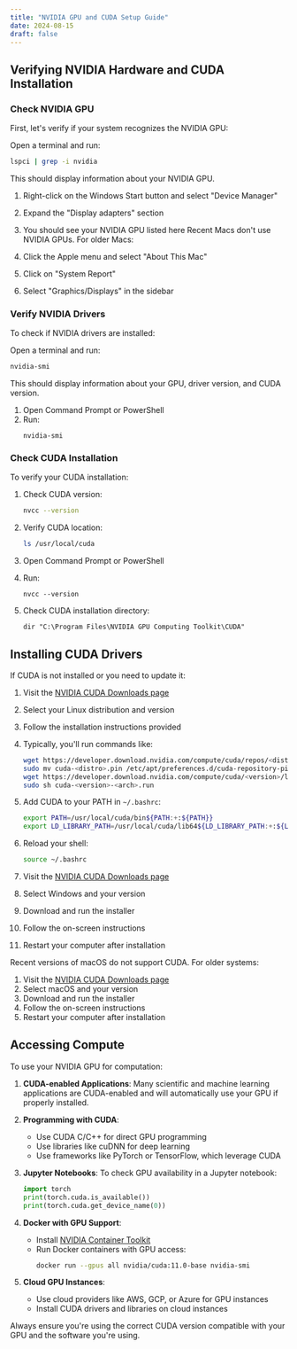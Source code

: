 ```yaml
---
title: "NVIDIA GPU and CUDA Setup Guide"
date: 2024-08-15
draft: false
---
```


## Verifying NVIDIA Hardware and CUDA Installation

### Check NVIDIA GPU

First, let's verify if your system recognizes the NVIDIA GPU:

Open a terminal and run:

```bash
lspci | grep -i nvidia
```

This should display information about your NVIDIA GPU.

1. Right-click on the Windows Start button and select "Device Manager"
2. Expand the "Display adapters" section
3. You should see your NVIDIA GPU listed here
   Recent Macs don't use NVIDIA GPUs. For older Macs:

4. Click the Apple menu and select "About This Mac"
5. Click on "System Report"
6. Select "Graphics/Displays" in the sidebar

### Verify NVIDIA Drivers

To check if NVIDIA drivers are installed:

Open a terminal and run:

```bash
nvidia-smi
```

This should display information about your GPU, driver version, and CUDA version.

1. Open Command Prompt or PowerShell
2. Run:
   ```
   nvidia-smi
   ```

### Check CUDA Installation

To verify your CUDA installation:

1. Check CUDA version:
   ```bash
   nvcc --version
   ```
2. Verify CUDA location:

   ```bash
   ls /usr/local/cuda
   ```

3. Open Command Prompt or PowerShell
4. Run:
   ```
   nvcc --version
   ```
5. Check CUDA installation directory:
   ```
   dir "C:\Program Files\NVIDIA GPU Computing Toolkit\CUDA"
   ```

## Installing CUDA Drivers

If CUDA is not installed or you need to update it:

1. Visit the [NVIDIA CUDA Downloads page](https://developer.nvidia.com/cuda-downloads)
2. Select your Linux distribution and version
3. Follow the installation instructions provided
4. Typically, you'll run commands like:
   ```bash
   wget https://developer.download.nvidia.com/compute/cuda/repos/<distro>/<arch>/cuda-<distro>.pin
   sudo mv cuda-<distro>.pin /etc/apt/preferences.d/cuda-repository-pin-600
   wget https://developer.download.nvidia.com/compute/cuda/<version>/local_installers/cuda-<version>-<arch>.run
   sudo sh cuda-<version>-<arch>.run
   ```
5. Add CUDA to your PATH in `~/.bashrc`:
   ```bash
   export PATH=/usr/local/cuda/bin${PATH:+:${PATH}}
   export LD_LIBRARY_PATH=/usr/local/cuda/lib64${LD_LIBRARY_PATH:+:${LD_LIBRARY_PATH}}
   ```
6. Reload your shell:

   ```bash
   source ~/.bashrc
   ```

7. Visit the [NVIDIA CUDA Downloads page](https://developer.nvidia.com/cuda-downloads)
8. Select Windows and your version
9. Download and run the installer
10. Follow the on-screen instructions
11. Restart your computer after installation

Recent versions of macOS do not support CUDA. For older systems:

1. Visit the [NVIDIA CUDA Downloads page](https://developer.nvidia.com/cuda-downloads)
2. Select macOS and your version
3. Download and run the installer
4. Follow the on-screen instructions
5. Restart your computer after installation

## Accessing Compute

To use your NVIDIA GPU for computation:

1. **CUDA-enabled Applications**: Many scientific and machine learning applications are CUDA-enabled and will automatically use your GPU if properly installed.

2. **Programming with CUDA**:

   - Use CUDA C/C++ for direct GPU programming
   - Use libraries like cuDNN for deep learning
   - Use frameworks like PyTorch or TensorFlow, which leverage CUDA

3. **Jupyter Notebooks**:
   To check GPU availability in a Jupyter notebook:

   ```python
   import torch
   print(torch.cuda.is_available())
   print(torch.cuda.get_device_name(0))
   ```

4. **Docker with GPU Support**:
   - Install [NVIDIA Container Toolkit](https://docs.nvidia.com/datacenter/cloud-native/container-toolkit/install-guide.html)
   - Run Docker containers with GPU access:
     ```bash
     docker run --gpus all nvidia/cuda:11.0-base nvidia-smi
     ```
5. **Cloud GPU Instances**:
   - Use cloud providers like AWS, GCP, or Azure for GPU instances
   - Install CUDA drivers and libraries on cloud instances

Always ensure you're using the correct CUDA version compatible with your GPU and the software you're using.
